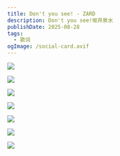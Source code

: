 ```yaml
---
title: Don't you see! - ZARD
description: Don't you see!坂井泉水
publishDate: 2025-08-28
tags:
  - 歌词
ogImage: /social-card.avif
---
```



![](https://img.remit.ee/api/file/BQACAgUAAyEGAASHRsPbAALisWiwIEO_rZbS8iR-ZvDgs3QKyvLkAAJxFwAC1AOIVRTARbOwQk7fNgQ.jpg)

![](https://img.remit.ee/api/file/BQACAgUAAyEGAASHRsPbAALis2iwIHBobhWMfJjir9fVtK7cKE25AAJzFwAC1AOIVQII0wABZVPuQzYE.jpg)

![](https://img.remit.ee/api/file/BQACAgUAAyEGAASHRsPbAALismiwIHDu7EiB74kDjDxpaWSYjJ3RAAJyFwAC1AOIVUhPIhvZa6wNNgQ.jpg)

![](https://img.remit.ee/api/file/BQACAgUAAyEGAASHRsPbAALitGiwIHAC7voN01KikTDK2k_LAQidAAJ0FwAC1AOIVZdIGg7siSrpNgQ.jpg)

![](https://img.remit.ee/api/file/BQACAgUAAyEGAASHRsPbAALitWiwIIlT_WKF9RY0bgABHzylwH2zPgACdRcAAtQDiFWXUZ59IhScXjYE.jpg)

![](https://img.remit.ee/api/file/BQACAgUAAyEGAASHRsPbAALitmiwIIpp55DFecqqFKhcOQABbBMcbAACdhcAAtQDiFXWHC1v6_su5zYE.jpg)

![](https://img.remit.ee/api/file/BQACAgUAAyEGAASHRsPbAALit2iwIIqxmuwAASFCnZR5Vqf05mtv_AACdxcAAtQDiFUuUQLbj00eNzYE.jpg)
